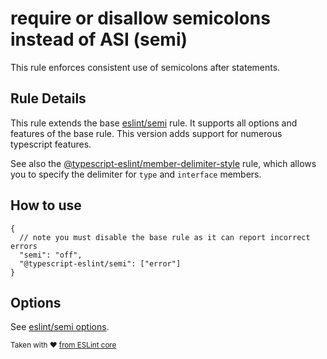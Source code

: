 # require or disallow semicolons instead of ASI (semi)

This rule enforces consistent use of semicolons after statements.

## Rule Details

This rule extends the base [eslint/semi](https://eslint.org/docs/rules/semi) rule.
It supports all options and features of the base rule.
This version adds support for numerous typescript features.

See also the [@typescript-eslint/member-delimiter-style](member-delimiter-style.md) rule,
which allows you to specify the delimiter for `type` and `interface` members.

## How to use

```cjson
{
  // note you must disable the base rule as it can report incorrect errors
  "semi": "off",
  "@typescript-eslint/semi": ["error"]
}
```

## Options

See [eslint/semi options](https://eslint.org/docs/rules/semi#options).

<sup>Taken with ❤️ [from ESLint core](https://github.com/eslint/eslint/blob/master/docs/rules/semi.md)</sup>
